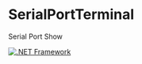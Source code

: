 # SerialPortTerminal
Serial Port Show

[![.NET Framework](https://github.com/dpps5387690/SerialPortTerminal/actions/workflows/dotnet-desktop.yml/badge.svg)](https://github.com/dpps5387690/SerialPortTerminal/actions/workflows/dotnet-desktop.yml)
